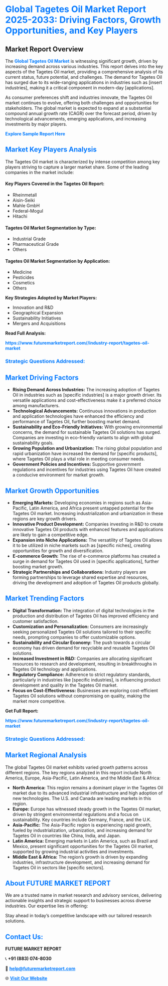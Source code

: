 <h1 style="color: #007BFF;">Global Tagetes Oil Market Report 2025-2033: Driving Factors, Growth Opportunities, and Key Players</h1>

<section id="overview">
<h2>Market Report Overview</h2>
<p>The <a href="https://www.futuremarketreport.com//industry-report/tagetes-oil-market" style="color: #007BFF; text-decoration: none;"><strong>Global Tagetes Oil Market</strong></a> is witnessing significant growth, driven by increasing demand across various industries. This report delves into the key aspects of the Tagetes Oil market, providing a comprehensive analysis of its current status, future potential, and challenges. The demand for Tagetes Oil has surged due to its wide-ranging applications in industries such as [insert industries], making it a critical component in modern-day [applications].</p>
<p>As consumer preferences shift and industries innovate, the Tagetes Oil market continues to evolve, offering both challenges and opportunities for stakeholders. The global market is expected to expand at a substantial compound annual growth rate (CAGR) over the forecast period, driven by technological advancements, emerging applications, and increasing investments by major players.</p>
</section>

<section id="overview">
<p><a href="https://www.futuremarketreport.com//request-sample/reportId=90698" style="color: #007BFF; text-decoration: none;"><strong>Explore Sample Report Here</strong></a></p>
</section>

<section id="key-players">
<h2 style="color: #007BFF;">Market Key Players Analysis</h2>
<p>The Tagetes Oil market is characterized by intense competition among key players striving to capture a larger market share. Some of the leading companies in the market include:</p>
<h4>Key Players Covered in the Tagetes Oil Report:</h4>
<ul><li>Rheinmetall</li><li>Aisin-Seiki</li><li>Mahle GmbH</li><li>Federal-Mogul</li><li>Hitachi</li></ul>
<h4>Tagetes Oil Market Segmentation by Type:</h4>
<ul><li>Industrial Grade</li><li>Pharmaceutical Grade</li><li>Others</li></ul>

<h4>Tagetes Oil Market Segmentation by Application:</h4>
<ul><li>Medicine</li><li>Pesticides</li><li>Cosmetics</li><li>Others</li></ul>
<p><strong>Key Strategies Adopted by Market Players:</strong></p>
<ul>
<li>Innovation and R&D</li>
<li>Geographical Expansion</li>
<li>Sustainability Initiatives</li>
<li>Mergers and Acquisitions</li>
</ul>
</section>

<section>
<p><strong>Read Full Analysis: </strong></p><a href="https://www.futuremarketreport.com//industry-report/tagetes-oil-market" style="color: #007BFF; text-decoration: none;"><strong>https://www.futuremarketreport.com//industry-report/tagetes-oil-market</strong></a>
<h3 style="color: #007BFF;">Strategic Questions Addressed:</h3>
</section>

<section id="driving-factors">
<h2 style="color: #007BFF;">Market Driving Factors</h2>
<ul>
<li><strong>Rising Demand Across Industries:</strong> The increasing adoption of Tagetes Oil in industries such as [specific industries] is a major growth driver. Its versatile applications and cost-effectiveness make it a preferred choice among manufacturers.</li>
<li><strong>Technological Advancements:</strong> Continuous innovations in production and application technologies have enhanced the efficiency and performance of Tagetes Oil, further boosting market demand.</li>
<li><strong>Sustainability and Eco-Friendly Initiatives:</strong> With growing environmental concerns, the demand for sustainable Tagetes Oil solutions has surged. Companies are investing in eco-friendly variants to align with global sustainability goals.</li>
<li><strong>Growing Population and Urbanization:</strong> The rising global population and rapid urbanization have increased the demand for [specific products], where Tagetes Oil plays a vital role in meeting consumer needs.</li>
<li><strong>Government Policies and Incentives:</strong> Supportive government regulations and incentives for industries using Tagetes Oil have created a conducive environment for market growth.</li>
</ul>
</section>

<section id="growth-opportunities">
<h2 style="color: #007BFF;">Market Growth Opportunities</h2>
<ul>
<li><strong>Emerging Markets:</strong> Developing economies in regions such as Asia-Pacific, Latin America, and Africa present untapped potential for the Tagetes Oil market. Increasing industrialization and urbanization in these regions are key growth drivers.</li>
<li><strong>Innovative Product Development:</strong> Companies investing in R&D to create innovative Tagetes Oil products with enhanced features and applications are likely to gain a competitive edge.</li>
<li><strong>Expansion into Niche Applications:</strong> The versatility of Tagetes Oil allows it to be utilized in niche markets such as [specific niches], creating opportunities for growth and diversification.</li>
<li><strong>E-commerce Growth:</strong> The rise of e-commerce platforms has created a surge in demand for Tagetes Oil used in [specific applications], further boosting market growth.</li>
<li><strong>Strategic Partnerships and Collaborations:</strong> Industry players are forming partnerships to leverage shared expertise and resources, driving the development and adoption of Tagetes Oil products globally.</li>
</ul>
</section>

<section id="trending-factors">
<h2 style="color: #007BFF;">Market Trending Factors</h2>
<ul>
<li><strong>Digital Transformation:</strong> The integration of digital technologies in the production and distribution of Tagetes Oil has improved efficiency and customer satisfaction.</li>
<li><strong>Customization and Personalization:</strong> Consumers are increasingly seeking personalized Tagetes Oil solutions tailored to their specific needs, prompting companies to offer customizable options.</li>
<li><strong>Sustainability and Circular Economy:</strong> The push towards a circular economy has driven demand for recyclable and reusable Tagetes Oil solutions.</li>
<li><strong>Increased Investment in R&D:</strong> Companies are allocating significant resources to research and development, resulting in breakthroughs in Tagetes Oil technology and applications.</li>
<li><strong>Regulatory Compliance:</strong> Adherence to strict regulatory standards, particularly in industries like [specific industries], is influencing product development and quality in the Tagetes Oil market.</li>
<li><strong>Focus on Cost-Effectiveness:</strong> Businesses are exploring cost-efficient Tagetes Oil solutions without compromising on quality, making the market more competitive.</li>
</ul>
</section>

<section>
<p><strong>Get Full Report: </strong></p><a href="https://www.futuremarketreport.com//industry-report/tagetes-oil-market" style="color: #007BFF; text-decoration: none;"><strong>https://www.futuremarketreport.com//industry-report/tagetes-oil-market</strong></a>
<h3 style="color: #007BFF;">Strategic Questions Addressed:</h3>
</section>


<section id="regional-analysis">
<h2 style="color: #007BFF;">Market Regional Analysis</h2>
<p>The global Tagetes Oil market exhibits varied growth patterns across different regions. The key regions analyzed in this report include North America, Europe, Asia-Pacific, Latin America, and the Middle East & Africa:</p>
<ul>
<li><strong>North America:</strong> This region remains a dominant player in the Tagetes Oil market due to its advanced industrial infrastructure and high adoption of new technologies. The U.S. and Canada are leading markets in this region.</li>
<li><strong>Europe:</strong> Europe has witnessed steady growth in the Tagetes Oil market, driven by stringent environmental regulations and a focus on sustainability. Key countries include Germany, France, and the U.K.</li>
<li><strong>Asia-Pacific:</strong> The Asia-Pacific region is experiencing rapid growth, fueled by industrialization, urbanization, and increasing demand for Tagetes Oil in countries like China, India, and Japan.</li>
<li><strong>Latin America:</strong> Emerging markets in Latin America, such as Brazil and Mexico, present significant opportunities for the Tagetes Oil market, supported by growing industrial activities and investments.</li>
<li><strong>Middle East & Africa:</strong> The region’s growth is driven by expanding industries, infrastructure development, and increasing demand for Tagetes Oil in sectors like [specific sectors].</li>
</ul>
</section>

<footer>
<h2 style="color: #007BFF;">About FUTURE MARKET REPORT</h2>
<p>We are a trusted name in market research and advisory services, delivering actionable insights and strategic support to businesses across diverse industries. Our expertise lies in offering:</p>

<p>Stay ahead in today’s competitive landscape with our tailored research solutions.</p>

<h2 style="color: #007BFF;">Contact Us:</h2>
<p><strong>FUTURE MARKET REPORT</strong></p>
<p>📞 <strong>+91 (883) 074-8030</strong></p>
<p>📧 <strong><a href="mailto:help@futuremarketreport.com" style="color: #007BFF;">help@futuremarketreport.com</a></strong></p>
<p>🌐 <strong><a href="https://www.futuremarketreport.com/" style="color: #007BFF;">Visit Our Website</a></strong></p>
</footer>